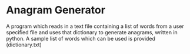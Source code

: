 # Anagram Generator
A program which reads in a text file containing a list of words from a user specified file and uses that dictionary to generate anagrams, written in python. A sample list of words which can be used is provided (dictionary.txt)

